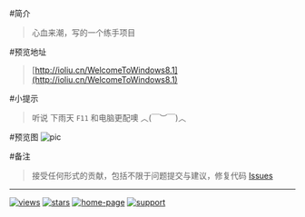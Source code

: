 #简介
> 心血来潮，写的一个练手项目

#预览地址
> [http://ioliu.cn/WelcomeToWindows8.1](http://ioliu.cn/WelcomeToWindows8.1) 

#小提示
> 听说 下雨天 `F11` 和电脑更配噢 ︿(￣︶￣)︿ 

#预览图
![pic](http://7xilig.com1.z0.glb.clouddn.com/windows8.1.png)

#备注
> 接受任何形式的贡献，包括不限于问题提交与建议，修复代码 [Issues](https://github.com/ioliu/WelcomeToWindows8.1/issues)

-----------------------------------------
[![views](https://sourcegraph.com/api/repos/github.com/Niineo/WelcomeToWindows8.1/.counters/views.svg)](https://sourcegraph.com/github.com/Niineo/WelcomeToWindows8.1)
[![stars]][stars]
[![home-page]][home-page]
[![support]][support]


[stars]: https://img.shields.io/github/stars/Niineo/WelcomeToWindows8.1.svg?style=flat
[home-page]: http://ioliu.cn
[support]: https://img.shields.io/badge/support-IE8%2B-brightgreen.svg



